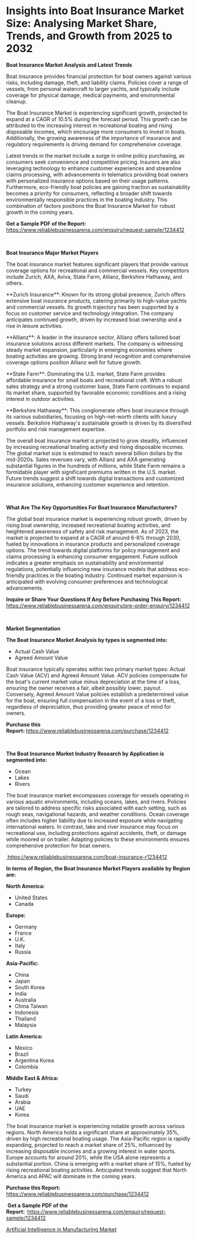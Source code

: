 <p><h1>Insights into Boat Insurance Market Size: Analysing Market Share, Trends, and Growth from 2025 to 2032</h1></p><p><strong>Boat Insurance Market Analysis and Latest Trends</strong></p>
<p><p>Boat insurance provides financial protection for boat owners against various risks, including damage, theft, and liability claims. Policies cover a range of vessels, from personal watercraft to larger yachts, and typically include coverage for physical damage, medical payments, and environmental cleanup.</p><p>The Boat Insurance Market is experiencing significant growth, projected to expand at a CAGR of 10.5% during the forecast period. This growth can be attributed to the increasing interest in recreational boating and rising disposable incomes, which encourage more consumers to invest in boats. Additionally, the growing awareness of the importance of insurance and regulatory requirements is driving demand for comprehensive coverage.</p><p>Latest trends in the market include a surge in online policy purchasing, as consumers seek convenience and competitive pricing. Insurers are also leveraging technology to enhance customer experiences and streamline claims processing, with advancements in telematics providing boat owners with personalized insurance options based on their usage patterns. Furthermore, eco-friendly boat policies are gaining traction as sustainability becomes a priority for consumers, reflecting a broader shift towards environmentally responsible practices in the boating industry. This combination of factors positions the Boat Insurance Market for robust growth in the coming years.</p></p>
<p><strong>Get a Sample PDF of the Report:&nbsp;</strong> <a href="https://www.reliablebusinessarena.com/enquiry/request-sample/1234412?utm_campaign=2527&utm_medium=2&utm_source=Github&utm_content=ia&utm_term=06032025&utm_id=boat-insurance">https://www.reliablebusinessarena.com/enquiry/request-sample/1234412</a></p>
<p>&nbsp;</p>
<p><strong>Boat Insurance Major Market Players</strong></p>
<p><p>The boat insurance market features significant players that provide various coverage options for recreational and commercial vessels. Key competitors include Zurich, AXA, Aviva, State Farm, Allianz, Berkshire Hathaway, and others.</p><p>**Zurich Insurance**: Known for its strong global presence, Zurich offers extensive boat insurance products, catering primarily to high-value yachts and commercial vessels. Its growth trajectory has been supported by a focus on customer service and technology integration. The company anticipates continued growth, driven by increased boat ownership and a rise in leisure activities.</p><p>**Allianz**: A leader in the insurance sector, Allianz offers tailored boat insurance solutions across different markets. The company is witnessing steady market expansion, particularly in emerging economies where boating activities are growing. Strong brand recognition and comprehensive coverage options position Allianz well for future growth.</p><p>**State Farm**: Dominating the U.S. market, State Farm provides affordable insurance for small boats and recreational craft. With a robust sales strategy and a strong customer base, State Farm continues to expand its market share, supported by favorable economic conditions and a rising interest in outdoor activities.</p><p>**Berkshire Hathaway**: This conglomerate offers boat insurance through its various subsidiaries, focusing on high-net-worth clients with luxury vessels. Berkshire Hathaway's sustainable growth is driven by its diversified portfolio and risk management expertise.</p><p>The overall boat insurance market is projected to grow steadily, influenced by increasing recreational boating activity and rising disposable incomes. The global market size is estimated to reach several billion dollars by the mid-2020s. Sales revenues vary, with Allianz and AXA generating substantial figures in the hundreds of millions, while State Farm remains a formidable player with significant premiums written in the U.S. market. Future trends suggest a shift towards digital transactions and customized insurance solutions, enhancing customer experience and retention.</p></p>
<p>&nbsp;</p>
<p><strong>What Are The Key Opportunities For Boat Insurance Manufacturers?</strong></p>
<p><p>The global boat insurance market is experiencing robust growth, driven by rising boat ownership, increased recreational boating activities, and heightened awareness of safety and risk management. As of 2023, the market is projected to expand at a CAGR of around 6-8% through 2030, fueled by innovations in insurance products and personalized coverage options. The trend towards digital platforms for policy management and claims processing is enhancing consumer engagement. Future outlook indicates a greater emphasis on sustainability and environmental regulations, potentially influencing new insurance models that address eco-friendly practices in the boating industry. Continued market expansion is anticipated with evolving consumer preferences and technological advancements.</p></p>
<p><strong>Inquire or Share Your Questions If Any Before Purchasing This Report:</strong> <a href="https://www.reliablebusinessarena.com/enquiry/pre-order-enquiry/1234412?utm_campaign=2527&utm_medium=2&utm_source=Github&utm_content=ia&utm_term=06032025&utm_id=boat-insurance">https://www.reliablebusinessarena.com/enquiry/pre-order-enquiry/1234412</a></p>
<p>&nbsp;</p>
<p><strong>Market Segmentation</strong></p>
<p><strong>The Boat Insurance Market Analysis by types is segmented into:</strong></p>
<p><ul><li>Actual Cash Value</li><li>Agreed Amount Value</li></ul></p>
<p><p>Boat insurance typically operates within two primary market types: Actual Cash Value (ACV) and Agreed Amount Value. ACV policies compensate for the boat's current market value minus depreciation at the time of a loss, ensuring the owner receives a fair, albeit possibly lower, payout. Conversely, Agreed Amount Value policies establish a predetermined value for the boat, ensuring full compensation in the event of a loss or theft, regardless of depreciation, thus providing greater peace of mind for owners.</p></p>
<p><strong>Purchase this Report:&nbsp;</strong><a href="https://www.reliablebusinessarena.com/purchase/1234412?utm_campaign=2527&utm_medium=2&utm_source=Github&utm_content=ia&utm_term=06032025&utm_id=boat-insurance">https://www.reliablebusinessarena.com/purchase/1234412</a></p>
<p>&nbsp;</p>
<p><strong>The Boat Insurance Market Industry Research by Application is segmented into:</strong></p>
<p><ul><li>Ocean</li><li>Lakes</li><li>Rivers</li></ul></p>
<p><p>The boat insurance market encompasses coverage for vessels operating in various aquatic environments, including oceans, lakes, and rivers. Policies are tailored to address specific risks associated with each setting, such as rough seas, navigational hazards, and weather conditions. Ocean coverage often includes higher liability due to increased exposure while navigating international waters. In contrast, lake and river insurance may focus on recreational use, including protections against accidents, theft, or damage while moored or on trailer. Adapting policies to these environments ensures comprehensive protection for boat owners.</p></p>
<p><a href="https://www.reliablebusinessarena.com/boat-insurance-r1234412?utm_campaign=2527&utm_medium=2&utm_source=Github&utm_content=ia&utm_term=06032025&utm_id=boat-insurance">&nbsp;https://www.reliablebusinessarena.com/boat-insurance-r1234412</a></p>
<p><strong>In terms of Region, the Boat Insurance Market Players available by Region are:</strong></p>
<p>
    <p> <strong> North America: </strong>
        <ul>
            <li>United States</li>
            <li>Canada</li>
        </ul>
        </p> 
    <p> <strong> Europe: </strong>
        <ul>
            <li>Germany</li>
            <li>France</li>
            <li>U.K.</li>
            <li>Italy</li>
            <li>Russia</li>
        </ul>
        </p> 
    <p> <strong> Asia-Pacific: </strong>
        <ul>
            <li>China</li>
            <li>Japan</li>
            <li>South Korea</li>
            <li>India</li>
            <li>Australia</li>
            <li>China Taiwan</li>
            <li>Indonesia</li>
            <li>Thailand</li>
            <li>Malaysia</li>
        </ul>
        </p> 
    <p> <strong> Latin America: </strong>
        <ul>
            <li>Mexico</li>
            <li>Brazil</li>
            <li>Argentina Korea</li>
            <li>Colombia</li>
        </ul>
        </p> 
    <p> <strong> Middle East & Africa: </strong>
        <ul>
            <li>Turkey</li>
            <li>Saudi</li>
            <li>Arabia</li>
            <li>UAE</li>
            <li>Korea</li>
        </ul>
    </p>
    </p>
<p><p>The boat insurance market is experiencing notable growth across various regions. North America holds a significant share at approximately 35%, driven by high recreational boating usage. The Asia-Pacific region is rapidly expanding, projected to reach a market share of 25%, influenced by increasing disposable incomes and a growing interest in water sports. Europe accounts for around 20%, while the USA alone represents a substantial portion. China is emerging with a market share of 15%, fueled by rising recreational boating activities. Anticipated trends suggest that North America and APAC will dominate in the coming years.</p></p>
<p><strong>Purchase this Report: </strong><a href="https://www.reliablebusinessarena.com/purchase/1234412?utm_campaign=2527&utm_medium=2&utm_source=Github&utm_content=ia&utm_term=06032025&utm_id=boat-insurance">https://www.reliablebusinessarena.com/purchase/1234412</a></p>
<p>&nbsp;<strong>Get a Sample PDF of the Report:&nbsp;&nbsp;</strong><a href="https://www.reliablebusinessarena.com/enquiry/request-sample/1234412?utm_campaign=2527&utm_medium=2&utm_source=Github&utm_content=ia&utm_term=06032025&utm_id=boat-insurance">https://www.reliablebusinessarena.com/enquiry/request-sample/1234412</a></p>
<p><strong></strong></p>
<p><p><a href="https://github.com/AngelaWalsh696/Market-Research-Report-List-1/blob/main/artificial-intelligence-in-manufacturing-market.md?utm_campaign=2527&utm_medium=2&utm_source=Github&utm_content=ia&utm_term=06032025&utm_id=boat-insurance">Artificial Intelligence in Manufacturing Market</a></p></p>